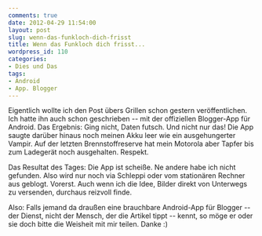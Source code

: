 ```yaml
---
comments: true
date: 2012-04-29 11:54:00
layout: post
slug: wenn-das-funkloch-dich-frisst
title: Wenn das Funkloch dich frisst...
wordpress_id: 110
categories:
- Dies und Das
tags:
- Android
- App. Blogger
---
```


Eigentlich wollte ich den Post übers Grillen schon gestern veröffentlichen. Ich hatte ihn auch schon geschrieben -- mit der offiziellen Blogger-App für Android. Das Ergebnis: Ging nicht, Daten futsch. Und nicht nur das! Die App saugte darüber hinaus noch meinen Akku leer wie ein ausgehungerter Vampir. Auf der letzten Brennstoffreserve hat mein Motorola aber Tapfer bis zum Ladegerät noch ausgehalten. Respekt.

Das Resultat des Tages: Die App ist scheiße. Ne andere habe ich nicht gefunden. Also wird nur noch via Schleppi oder vom stationären Rechner aus geblogt. Vorerst. Auch wenn ich die Idee, Bilder direkt von Unterwegs zu versenden, durchaus reizvoll finde.

Also: Falls jemand da draußen eine brauchbare Android-App für Blogger -- der Dienst, nicht der Mensch, der die Artikel tippt -- kennt, so möge er oder sie doch bitte die Weisheit mit mir teilen. Danke :)
